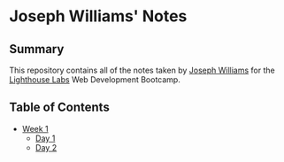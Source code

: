 # Joseph Williams' Notes


## Summary 

This repository contains all of the notes taken by [Joseph Williams](https://github.com/josepwil) for the [Lighthouse Labs](https://www.lighthouselabs.ca/en) Web Development Bootcamp.

## Table of Contents

* [Week 1](/Week_1)
  * [Day 1](/Week_1/Day_1)
  * [Day 2](/Week_1/Day_2)
